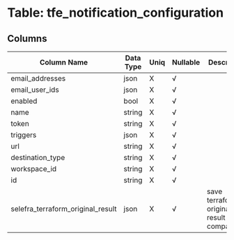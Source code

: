 # Table: tfe_notification_configuration

## Columns 

|  Column Name   |  Data Type  | Uniq | Nullable | Description | 
|  ----  | ----  | ----  | ----  | ---- | 
| email_addresses | json | X | √ |  | 
| email_user_ids | json | X | √ |  | 
| enabled | bool | X | √ |  | 
| name | string | X | √ |  | 
| token | string | X | √ |  | 
| triggers | json | X | √ |  | 
| url | string | X | √ |  | 
| destination_type | string | X | √ |  | 
| workspace_id | string | X | √ |  | 
| id | string | X | √ |  | 
| selefra_terraform_original_result | json | X | √ | save terraform original result for compatibility | 


